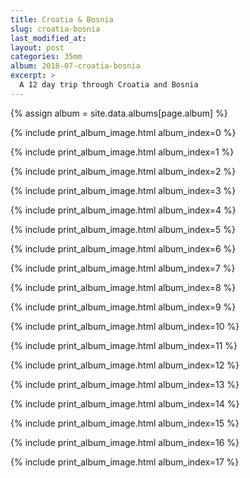 ```yaml
---
title: Croatia & Bosnia
slug: croatia-bosnia
last_modified_at:
layout: post
categories: 35mm
album: 2018-07-croatia-bosnia
excerpt: >
  A 12 day trip through Croatia and Bosnia
---
```

{% assign album = site.data.albums[page.album] %}

{% include print_album_image.html album_index=0 %}

{% include print_album_image.html album_index=1 %}

{% include print_album_image.html album_index=2 %}

{% include print_album_image.html album_index=3 %}

{% include print_album_image.html album_index=4 %}

{% include print_album_image.html album_index=5 %}

{% include print_album_image.html album_index=6 %}

{% include print_album_image.html album_index=7 %}

{% include print_album_image.html album_index=8 %}

{% include print_album_image.html album_index=9 %}

{% include print_album_image.html album_index=10 %}

{% include print_album_image.html album_index=11 %}

{% include print_album_image.html album_index=12 %}

{% include print_album_image.html album_index=13 %}

{% include print_album_image.html album_index=14 %}

{% include print_album_image.html album_index=15 %}

{% include print_album_image.html album_index=16 %}

{% include print_album_image.html album_index=17 %}
